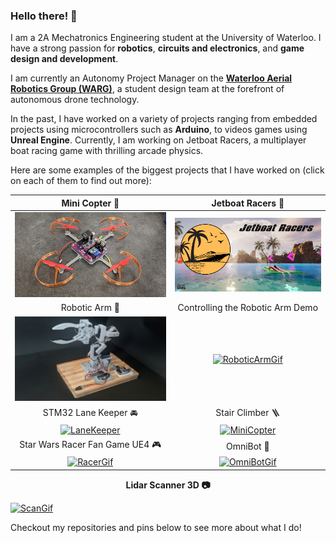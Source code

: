 ### Hello there! 👋
I am a 2A Mechatronics Engineering student at the University of Waterloo. I have a strong passion for **robotics**, **circuits and electronics**, and **game design and development**.

I am currently an Autonomy Project Manager on the **[Waterloo Aerial Robotics Group (WARG)](https://www.uwarg.com/)**, a student design team at the forefront of autonomous drone technology.

In the past, I have worked on a variety of projects ranging from embedded projects using microcontrollers such as **Arduino**, to videos games using **Unreal Engine**. Currently, I am working on Jetboat Racers, a multiplayer boat racing game with thrilling arcade physics.

Here are some examples of the biggest projects that I have worked on (click on each of them to find out more):

| Mini Copter 🚁 | Jetboat Racers 🏁 |
| :---: | :---: |
| [![MiniCopter](./Pictures/CopterPic11.jpg)](https://github.com/AshishA26/MiniCopter)  | [![MiniCopter](./Pictures/Thumbnail.png)](https://github.com/AshishA26/Jetboat-Racers) |
| Robotic Arm 💪 | Controlling the Robotic Arm Demo |
| [![RoboticArm](./Pictures/RobotArmPic0.jpg)](https://github.com/AshishA26/Robotic-Arm)  | [![RoboticArmGif](./Pictures/RoboticArmGif.gif)](https://github.com/AshishA26/Robotic-Arm) |
| STM32 Lane Keeper 🚘 | Stair Climber 🪜 |
| [![LaneKeeper](./Pictures/LaneKeeperGif2.gif)](https://github.com/AshishA26/STM32-LaneKeeper)  | [![MiniCopter](./Pictures/Climb.gif)](https://github.com/AshishA26/Stair_Climber) |
| Star Wars Racer Fan Game UE4 🎮 | OmniBot 🚗 |
| [![RacerGif](./Pictures/Final_Gif.gif)](https://github.com/AshishA26/StarWars-Episode-1-Racer-Fan-Game)  | [![OmniBotGif](./Pictures/ParallelPark.gif)](https://github.com/AshishA26/OmniBot) |

<p align="center">
    <strong>Lidar Scanner 3D 📷 </strong>
</p>

[![ScanGif](./Pictures/ScanningGif.gif)](https://github.com/AshishA26/LidarScanner3D)

Checkout my repositories and pins below to see more about what I do!


<!--
**AshishA26/AshishA26** is a ✨ _special_ ✨ repository because its `README.md` (this file) appears on your GitHub profile.

Here are some ideas to get you started:

- 🔭 I’m currently working on ...
- 🌱 I’m currently learning ...
- 👯 I’m looking to collaborate on ...
- 🤔 I’m looking for help with ...
- 💬 Ask me about ...
- 📫 How to reach me: ...
- 😄 Pronouns: ...
- ⚡ Fun fact: ...
-->
